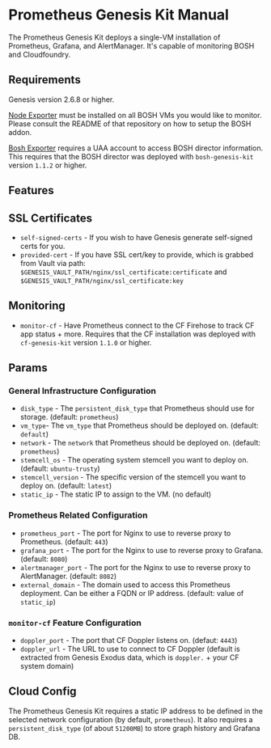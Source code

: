 # Prometheus Genesis Kit Manual 
The Prometheus Genesis Kit deploys a single-VM installation of
Prometheus, Grafana, and AlertManager. It's capable of monitoring BOSH
and Cloudfoundry.

## Requirements

Genesis version 2.6.8 or higher.

[Node Exporter][1] must be installed on all BOSH VMs you would like to
monitor. Please consult the README of that repository on how to setup
the BOSH addon.

[Bosh Exporter][2] requires a UAA account to access BOSH director
information. This requires that the BOSH director was deployed with
`bosh-genesis-kit` version `1.1.2` or higher.


## Features

## SSL Certificates

* `self-signed-certs` - If you wish to have Genesis generate
  self-signed certs for you. 
* `provided-cert` - If you have SSL cert/key to provide, which is
  grabbed from Vault via path:
  `$GENESIS_VAULT_PATH/nginx/ssl_certificate:certificate` and
  `$GENESIS_VAULT_PATH/nginx/ssl_certificate:key`

## Monitoring

* `monitor-cf` - Have Prometheus connect to the CF Firehose to track
  CF app status + more. Requires that the CF installation was deployed
  with `cf-genesis-kit` version `1.1.0` or higher.

## Params

### General Infrastructure Configuration
* `disk_type` - The `persistent_disk_type` that Prometheus should use
  for storage. (default: `prometheus`)
* `vm_type`- The `vm_type` that Prometheus should be deployed on.
  (default: `default`) 
* `network` - The `network` that Prometheus should be deployed on.
  (default: `prometheus`)
* `stemcell_os` - The operating system stemcell you want to deploy on.
  (default: `ubuntu-trusty`)
* `stemcell_version` - The specific version of the stemcell you want
  to deploy on. (default: `latest`)
* `static_ip` - The static IP to assign to the VM. (no default)

### Prometheus Related Configuration
* `prometheus_port` - The port for Nginx to use to reverse proxy to
  Prometheus. (default: `443`)
* `grafana_port` - The port for the Nginx to use to reverse proxy to
  Grafana. (default: `8080`)
* `alertmanager_port` - The port for the Nginx to use to reverse proxy
  to AlertManager. (default: `8082`)
* `external_domain` - The domain used to access this Prometheus
  deployment. Can be either a FQDN or IP address. (default: value of
  `static_ip`)

### `monitor-cf` Feature Configuration

* `doppler_port` - The port that CF Doppler listens on. (defaut: `4443`)
* `doppler_url` - The URL to use to connect to CF Doppler (default is extracted
  from Genesis Exodus data, which is `doppler.` + your CF system domain)

## Cloud Config

The Prometheus Genesis Kit requires a static IP address to be defined
in the selected network configuration (by default, `prometheus`). It
also requires a `persistent_disk_type` (of about `51200MB`) to store
graph history and Grafana DB.

[1]: https://github.com/bosh-prometheus/node-exporter-boshrelease
[2]: https://github.com/bosh-prometheus/prometheus-boshrelease